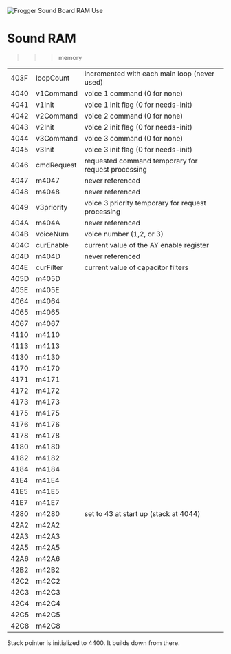 ![Frogger Sound Board RAM Use](Frogger.jpg)

# Sound RAM

>>> memory

| | | |
| --- | --- | --- |
| 403F     | loopCount        | incremented with each main loop (never used) |
| 4040     | v1Command        | voice 1 command (0 for none) |
| 4041     | v1Init           | voice 1 init flag (0 for needs-init) |
| 4042     | v2Command        | voice 2 command (0 for none) |
| 4043     | v2Init           | voice 2 init flag (0 for needs-init) |
| 4044     | v3Command        | voice 3 command (0 for none) |
| 4045     | v3Init           | voice 3 init flag (0 for needs-init) |
| 4046     | cmdRequest       | requested command temporary for request processing |
| 4047     | m4047                 | never referenced |
| 4048     | m4048                 | never referenced |
| 4049     | v3priority       | voice 3 priority temporary for request processing |
| 404A     | m404A                 | never referenced |
| 404B     | voiceNum         | voice number (1,2, or 3) |
| 404C     | curEnable        | current value of the AY enable register |
| 404D     | m404D                 | never referenced |
| 404E     | curFilter        | current value of capacitor filters |
| 405D     | m405D                 | |
| 405E     | m405E                 | |
| 4064     | m4064                 | |
| 4065     | m4065                 | |
| 4067     | m4067                 | |
| 4110     | m4110                 | |
| 4113     | m4113                 | |
| 4130     | m4130                 | |
| 4170     | m4170                | |
| 4171     | m4171                 | |
| 4172     | m4172                 | |
| 4173     | m4173              | |
| 4175     | m4175                 | |
| 4176     | m4176                 | |
| 4178     | m4178                 | |
| 4180     | m4180                 | |
| 4182     | m4182                 | |
| 4184     | m4184                 | |
| 41E4     | m41E4                 | |
| 41E5     | m41E5                 | |
| 41E7     | m41E7                 | |
| 4280     | m4280                 | set to 43 at start up (stack at 4044) | 
| 42A2     | m42A2                 | |
| 42A3     | m42A3                 | |
| 42A5     | m42A5                 | |
| 42A6     | m42A6                 | |
| 42B2     | m42B2                 | |
| 42C2     | m42C2                 | |
| 42C3     | m42C3                 | |
| 42C4     | m42C4                 | |
| 42C5     | m42C5                 | |
| 42C8     | m42C8                 | |

Stack pointer is initialized to 4400. It builds down from there.
